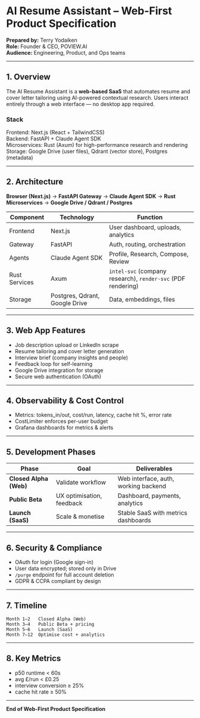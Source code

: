# AI Resume Assistant – Web-First Product Specification

**Prepared by:** Terry Yodaiken  
**Role:** Founder & CEO, POVIEW.AI  
**Audience:** Engineering, Product, and Ops teams

---

## 1. Overview

The AI Resume Assistant is a **web-based SaaS** that automates resume and cover letter tailoring using AI-powered contextual research. Users interact entirely through a web interface — no desktop app required.

### Stack

Frontend: Next.js (React + TailwindCSS)  
Backend: FastAPI + Claude Agent SDK  
Microservices: Rust (Axum) for high-performance research and rendering  
Storage: Google Drive (user files), Qdrant (vector store), Postgres (metadata)

---

## 2. Architecture

**Browser (Next.js)** → **FastAPI Gateway** → **Claude Agent SDK** → **Rust Microservices** → **Google Drive / Qdrant / Postgres**

| Component     | Technology                     | Function                                                     |
| ------------- | ------------------------------ | ------------------------------------------------------------ |
| Frontend      | Next.js                        | User dashboard, uploads, analytics                           |
| Gateway       | FastAPI                        | Auth, routing, orchestration                                 |
| Agents        | Claude Agent SDK               | Profile, Research, Compose, Review                           |
| Rust Services | Axum                           | `intel-svc` (company research), `render-svc` (PDF rendering) |
| Storage       | Postgres, Qdrant, Google Drive | Data, embeddings, files                                      |

---

## 3. Web App Features

- Job description upload or LinkedIn scrape
- Resume tailoring and cover letter generation
- Interview brief (company insights and people)
- Feedback loop for self-learning
- Google Drive integration for storage
- Secure web authentication (OAuth)

---

## 4. Observability & Cost Control

- Metrics: tokens_in/out, cost/run, latency, cache hit %, error rate
- CostLimiter enforces per-user budget
- Grafana dashboards for metrics & alerts

---

## 5. Development Phases

| Phase                  | Goal                      | Deliverables                         |
| ---------------------- | ------------------------- | ------------------------------------ |
| **Closed Alpha (Web)** | Validate workflow         | Web interface, auth, working backend |
| **Public Beta**        | UX optimisation, feedback | Dashboard, payments, analytics       |
| **Launch (SaaS)**      | Scale & monetise          | Stable SaaS with metrics dashboards  |

---

## 6. Security & Compliance

- OAuth for login (Google sign-in)
- User data encrypted; stored only in Drive
- `/purge` endpoint for full account deletion
- GDPR & CCPA compliant by design

---

## 7. Timeline

```
Month 1–2   Closed Alpha (Web)
Month 3–4   Public Beta + pricing
Month 5–6   Launch (SaaS)
Month 7–12  Optimise cost + analytics
```

---

## 8. Key Metrics

- p50 runtime < 60s
- avg £/run < £0.25
- interview conversion ≥ 25%
- cache hit rate ≥ 50%

---

**End of Web-First Product Specification**
